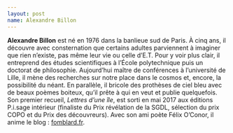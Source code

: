 ```yaml
---
layout: post
name: Alexandre Billon
---
```

**Alexandre Billon** est né en 1976 dans la banlieue sud de Paris. À cinq ans, il découvre avec consternation que certains adultes parviennent à imaginer que rien n’existe, pas même leur vie ou celle d’E.T.  Pour y voir plus clair, il entreprend des études scientifiques à l’École polytechnique puis un doctorat de philosophie. Aujourd’hui maître de conférences à l’université de Lille, il mène des recherches sur notre place dans le cosmos et, encore, la possibilité du néant. En parallèle, il bricole des prothèses de ciel bleu avec de beaux poèmes boiteux, qu’il prête à qui en veut et publie quelquefois. Son premier recueil, *Lettres d’une île*, est sorti en mai 2017 aux éditions P.i.sage intérieur (finaliste du Prix révélation de la SGDL, sélection du prix COPO et du Prix des découvreurs). Avec son ami poète Félix O’Conor, il anime le blog : [fomblard.fr](https://fomblard.fr/).
